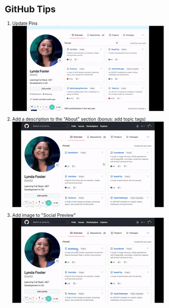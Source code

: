 # GitHub Tips

1. Update Pins 
![1](./1UpdatePinned.gif)

2. Add a description to the "About" section (bonus: add topic tags)
![2](./2AddAbout.gif)
 
3. Add image to "Social Preview"
![3](./3UploadImage.gif)